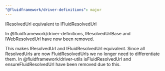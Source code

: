 ```yaml
---
"@fluidframework/driver-definitions": major
---
```


IResolvedUrl equivalent to IFluidResolvedUrl

In @fluidframework/driver-definitions, IResolvedUrlBase and IWebResolvedUrl have now been removed.

This makes IResolvedUrl and IFluidResolvedUrl equivalent. Since all ResolvedUrls are now FluidResolvedUrls we no longer
need to differentiate them. In @fluidframework/driver-utils isFluidResolvedUrl and ensureFluidResolvedUrl have been
removed due to this.
